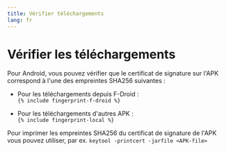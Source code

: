 ```yaml
---
title: Vérifier téléchargements
lang: fr
---
```


# Vérifier les téléchargements

Pour Android, vous pouvez vérifier que le certificat de signature sur l'APK correspond à l'une des empreintes SHA256 suivantes :  

* Pour les téléchargements depuis F-Droid :  
  `{% include fingerprint-f-droid %}`

* Pour les téléchargements d'autres APK :  
  `{% include fingerprint-local %}`

Pour imprimer les empreintes SHA256 du certificat de signature de l'APK vous pouvez utiliser, par ex. `keytool -printcert -jarfile <APK-file>`

